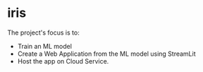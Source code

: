 # iris

The project's focus is to:

* Train an ML model
* Create a Web Application from the ML model using StreamLit
* Host the app on Cloud Service.
